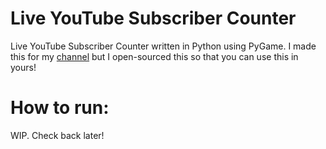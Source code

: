 # Live YouTube Subscriber Counter
Live YouTube Subscriber Counter written in Python using PyGame.
I made this for my [channel](https://youtube.com/c/yeppii) but I open-sourced this so that you can use this in yours!

# How to run:
WIP. Check back later!

